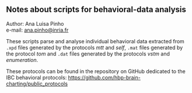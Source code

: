 ## Notes about scripts for behavioral-data analysis

Author: Ana Luisa Pinho  
e-mail: ana.pinho@inria.fr

These scripts parse and analyse individual behavioral data extracted from `.xpd` files generated by the protocols _mtt_ and _self_, `.mat` files generated by the protocol _tom_ and `.dat` files generated by the protocols _vstm_ and _enumeration_.

These protocols can be found in the repository on GitHub dedicated to the IBC behavioral protocols: https://github.com/hbp-brain-charting/public_protocols
